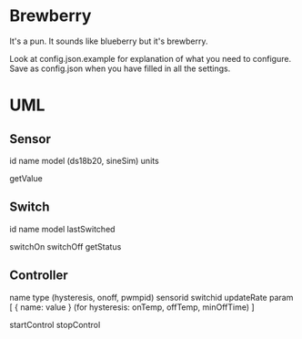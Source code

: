# Brewberry

It's a pun. It sounds like blueberry but it's brewberry.

Look at config.json.example for explanation of what you need to configure.  Save as config.json when you have filled in all the settings.

# UML
## Sensor
id
name
model (ds18b20, sineSim)
units

getValue

## Switch
id
name
model
lastSwitched

switchOn
switchOff
getStatus

## Controller
name
type (hysteresis, onoff, pwmpid)
sensorid
switchid
updateRate
param [ 
    { name: value }
    (for hysteresis: onTemp, offTemp, minOffTime)
]

startControl
stopControl 